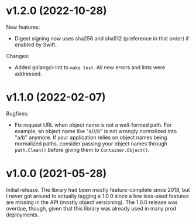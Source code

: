 # v1.2.0 (2022-10-28)

New features:

- Digest signing now uses sha256 and sha512 (preference in that order) if
  enabled by Swift.

Changes:

- Added golangci-lint to `make test`. All new errors and lints were addressed.

# v1.1.0 (2022-02-07)

Bugfixes:

- Fix request URL when object name is not a well-formed path. For example, an
  object name like "a///b" is not wrongly normalized into "a/b" anymore. If
  your application relies on object names being normalized paths, consider
  passing your object names through `path.Clean()` before giving them to
  `Container.Object()`.

# v1.0.0 (2021-05-28)

Initial release. The library had been mostly feature-complete since 2018, but I
never got around to actually tagging a 1.0.0 since a few less-used features are
missing in the API (mostly object versioning). The 1.0.0 release was overdue,
though, given that this library was already used in many prod deployments.
